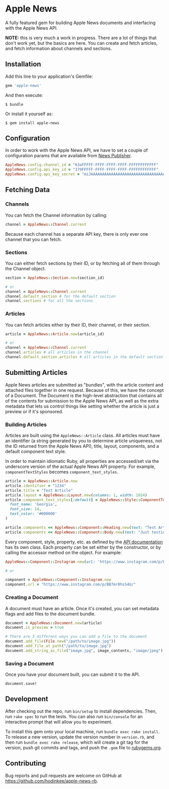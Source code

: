 # Apple News

A fully featured gem for building Apple News documents and interfacing with the Apple News API.

**NOTE:** this is very much a work in progress. There are a lot of things that don't work yet, but the basics are here. You can create and fetch articles, and fetch information about channels and sections.

## Installation

Add this line to your application's Gemfile:

```ruby
gem 'apple-news'
```

And then execute:

    $ bundle

Or install it yourself as:

    $ gem install apple-news

## Configuration

In order to work with the Apple News API, we have to set a couple of configuration params that are available from [News Publisher](https://www.icloud.com/#newspublisher).

``` ruby
AppleNews.config.channel_id = "63aFFFFF-FFFF-FFFF-FFFF-FFFFFFFFFFFF"
AppleNews.config.api_key_id = "379FFFFF-FFFF-FFFF-FFFF-FFFFFFFFFFFF"
AppleNews.config.api_key_secret = "miJAAAAAAAAAAAAAAAAAAAAAAAAAAAAAAAAAAAAAAAA="
```

## Fetching Data

### Channels

You can fetch the Channel information by calling:

``` ruby
channel = AppleNews::Channel.current
```

Because each channel has a separate API key, there is only ever one channel that you can fetch.

### Sections

You can either fetch sections by their ID, or by fetching all of them through the Channel object.

``` ruby
section = AppleNews::Section.new(section_id)

# or
channel = AppleNews::Channel.current
channel.default_section # for the default section
channel.sections # for all the sections
```

### Articles

You can fetch articles either by their ID, their channel, or their section.

``` ruby
article = AppleNews::Article.new(article_id)

# or
channel = AppleNews::Channel.current
channel.articles # all articles in the channel
channel.default_section.articles # all articles in the default section
```

## Submitting Articles

Apple News articles are submitted as "bundles", with the article content and attached files together in one request. Because of this, we have the concept of a Document. The Document is the high-level abstraction that contains all of the contents for submission to the Apple News API, as well as the extra metadata that lets us control things like setting whether the article is just a preview or if it's sponsored.

### Building Articles

Articles are built using the `AppleNews::Article` class. All articles must have an identifier (a string generated by you to determine article uniqueness, not the ID returned from the Apple News API), title, layout, components, and a default component text style.

In order to maintain idiomatic Ruby, all properties are accessed/set via the underscore version of the actual Apple News API property. For example, `componentTextStyles` becomes `component_text_styles`.

``` ruby
article = AppleNews::Article.new
article.identifier = "1234"
article.title = "Test Article"
article.layout = AppleNews::Layout.new(columns: 1, width: 1024)
article.component_text_styles[:default] = AppleNews::Style::ComponentText.new(
  font_name: 'Georgia',
  font_size: 14,
  text_color: '#000000'
)

article.components << AppleNews::Component::Heading.new(text: "Test Article")
article.components << AppleNews::Component::Body.new(text: "Just testing out this Ruby gem!")
```

Every component, style, property, etc. as defined by the [API documentation](https://developer.apple.com/library/ios/documentation/General/Conceptual/Apple_News_Format_Ref/index.html) has its own class. Each property can be set either by the constructor, or by calling the accessor method on the object. For example:

``` ruby
AppleNews::Component::Instagram.new(url: 'https://www.instagram.com/p/BB7mr0hsS4U/')

# or

component = AppleNews::Component::Instagram.new
component.url = "https://www.instagram.com/p/BB7mr0hsS4U/"
```

### Creating a Document

A document must have an article. Once it's created, you can set metadata flags and add files to the document bundle.

``` ruby
document = AppleNews::Document.new(article)
document.is_preview = true

# There are 3 different ways you can add a file to the document
document.add_file(File.new("/path/to/image.jpg"))
document.add_file_at_path("/path/to/image.jpg")
document.add_string_as_file("image.jpg", image_contents, "image/jpeg")
```

### Saving a Document

Once you have your document built, you can submit it to the API.

```
document.save!
```

## Development

After checking out the repo, run `bin/setup` to install dependencies. Then, run `rake spec` to run the tests. You can also run `bin/console` for an interactive prompt that will allow you to experiment.

To install this gem onto your local machine, run `bundle exec rake install`. To release a new version, update the version number in `version.rb`, and then run `bundle exec rake release`, which will create a git tag for the version, push git commits and tags, and push the `.gem` file to [rubygems.org](https://rubygems.org).

## Contributing

Bug reports and pull requests are welcome on GitHub at https://github.com/hodinkee/apple-news-rb.

